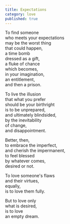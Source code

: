 ```yaml
---
title: Expectations
category: love
published: true
---
```


To find someone   
who meets your expectations  
may be the worst thing   
that could happen,  
a time bomb   
dressed as a gift,  
a fluke of chance   
which becomes,   
in your imagination,  
an entitlement,  
and then a prison.  
  
To live the illusion  
that what you prefer  
should be your birthright  
is to be unprepared,  
and ultimately blindsided,  
by the inevitability  
of change,  
and disappointment.  
  
Better, then,  
to embrace the imperfect,  
and cherish the impermanent,  
to feel blessed   
by whatever comes,  
desired or not.  
  
To love someone's flaws  
and their virtues,  
equally,  
is to love them fully.  
  
But to love only   
what is desired,  
is to love   
an empty dream.
